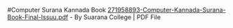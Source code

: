 #Computer Surana Kannada Book
[271958893-Computer-Kannada-Surana-Book-Final-Issuu.pdf](https://github.com/user-attachments/files/17221918/271958893-Computer-Kannada-Surana-Book-Final-Issuu.pdf) - By Suarana College | PDF File 

